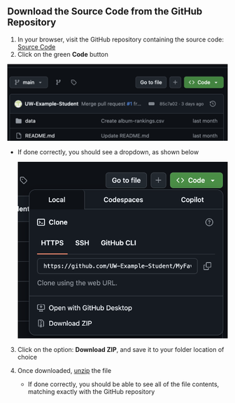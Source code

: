 ## Download the Source Code from the GitHub Repository

1) In your browser, visit the GitHub repository containing the source code: [Source Code](https://github.com/UW-Example-Student/MyFavoriteAlbums)
2) Click on the green **Code** button
   
  ![Source 1](396_1.png)


   - If done correctly, you should see a dropdown, as shown below

      <img src="../Images/396_2.png" alt="Dropdown Zip" width="500"/>

3) Click on the option: **Download ZIP**, and save it to your folder location of choice

4) Once downloaded, [unzip](https://support.microsoft.com/en-us/windows/zip-and-unzip-files-8d28fa72-f2f9-712f-67df-f80cf89fd4e5) the file
   - If done correctly, you should be able to see all of the file contents, matching exactly with the GitHub repository

